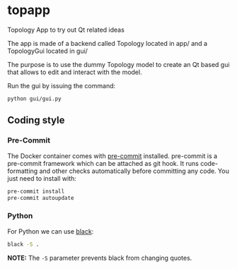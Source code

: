 # topapp
Topology App to try out Qt related ideas

The app is made of a backend called Topology located in app/ and a TopologyGui located in gui/

The purpose is to use the dummy Topology model to create an Qt based gui that allows to edit and interact with the model.


Run the gui by issuing the command:

``
python gui/gui.py
``

## Coding style

### Pre-Commit
The Docker container comes with [pre-commit](https://pre-commit.com/) installed.
pre-commit is a pre-commit framework which can be attached as git hook. It
runs code-formatting and other checks automatically before committing any code.
You just need to install with:

```bash
pre-commit install
pre-commit autoupdate
```

### Python

For Python we can use [black](https://github.com/ambv/black):

```bash
black -S .
```

**NOTE:** The `-S` parameter prevents black from changing quotes.
